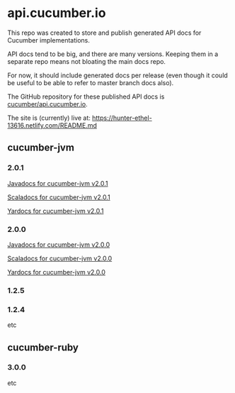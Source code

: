 # api.cucumber.io

This repo was created to store and publish generated API docs for Cucumber implementations.

API docs tend to be big, and there are many versions. Keeping them in a separate repo means not bloating the main docs repo.

For now, it should include generated docs per release (even though it could be useful to be able to refer to master branch docs also).

The GitHub repository for these published API docs is [cucumber/api.cucumber.io](https://github.com/cucumber/api.cucumber.io).

The site is (currently) live at: https://hunter-ethel-13616.netlify.com/README.md


## cucumber-jvm

### 2.0.1
[Javadocs for cucumber-jvm v2.0.1](/cucumber-jvm/2.0.1/javadoc/)

[Scaladocs for cucumber-jvm v2.0.1](/cucumber-jvm/2.0.1/scaladoc/)

[Yardocs for cucumber-jvm v2.0.1](/cucumber-jvm/2.0.1/yardoc/)

### 2.0.0
[Javadocs for cucumber-jvm v2.0.0](/cucumber-jvm/2.0.0/javadoc/)

[Scaladocs for cucumber-jvm v2.0.0](/cucumber-jvm/2.0.0/scaladoc/)

[Yardocs for cucumber-jvm v2.0.0](/cucumber-jvm/2.0.0/yardoc/)


### 1.2.5

### 1.2.4

etc

## cucumber-ruby

### 3.0.0

etc



